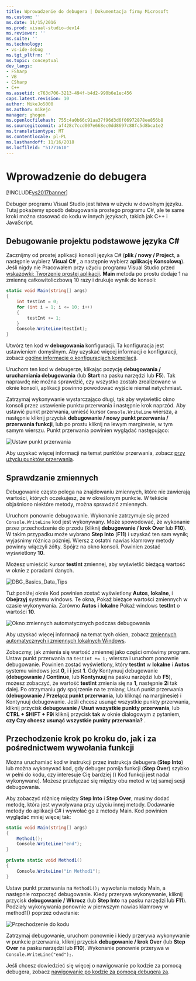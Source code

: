 ```yaml
---
title: Wprowadzenie do debugera | Dokumentacja firmy Microsoft
ms.custom: ''
ms.date: 11/15/2016
ms.prod: visual-studio-dev14
ms.reviewer: ''
ms.suite: ''
ms.technology:
- vs-ide-debug
ms.tgt_pltfrm: ''
ms.topic: conceptual
dev_langs:
- FSharp
- VB
- CSharp
- C++
ms.assetid: c763d706-3213-494f-b4d2-990b6e1ec456
caps.latest.revision: 10
author: MikeJo5000
ms.author: mikejo
manager: ghogen
ms.openlocfilehash: 755c4a0b66c91aa37f96d3d6f06972878ee856b8
ms.sourcegitcommit: af428c7ccd007e668ec0dd8697c88fc5d8bca1e2
ms.translationtype: MT
ms.contentlocale: pl-PL
ms.lasthandoff: 11/16/2018
ms.locfileid: "51771610"
---
```

# <a name="getting-started-with-the-debugger"></a>Wprowadzenie do debugera
[!INCLUDE[vs2017banner](../includes/vs2017banner.md)]

Debuger programu Visual Studio jest łatwa w użyciu w dowolnym języku. Tutaj pokażemy sposób debugowania prostego programu C#, ale te same kroki można stosować do kodu w innych językach, takich jak C++ i JavaScript.  
  
##  <a name="BKMK_Start_debugging_a_VS_project"></a> Debugowanie projektu podstawowe języka C#  
 Zacznijmy od prostej aplikacji konsoli języka C# (**plik / nowy / Project**, a następnie wybierz **Visual C#** , a następnie wybierz **aplikację Konsolową**). Jeśli nigdy nie Pracowałem przy użyciu programu Visual Studio przed [wskazówki: Tworzenie prostej aplikacji](../ide/walkthrough-create-a-simple-application-with-visual-csharp-or-visual-basic.md). **Main** metoda po prostu dodaje 1 na zmienną całkowitoliczbową 10 razy i drukuje wynik do konsoli:  
  
```csharp  
static void Main(string[] args)  
{  
    int testInt = 0;  
    for (int i = 1; i <= 10; i++)  
    {  
        testInt += 1;  
    }  
    Console.WriteLine(testInt);  
}  
```  
  
 Utwórz ten kod w **debugowania** konfiguracji. Ta konfiguracja jest ustawieniem domyślnym. Aby uzyskać więcej informacji o konfiguracji, zobacz [ogólne informacje o konfiguracjach kompilacji](../ide/understanding-build-configurations.md).  
  
 Uruchom ten kod w debugerze, klikając pozycję **debugowania / uruchamiania debugowania** (lub **Start** na pasku narzędzi lub **F5**). Tak naprawdę nie można sprawdzić, czy wszystko zostało zrealizowane w oknie konsoli, aplikacji powinno powodować wyjście niemal natychmiast.  
  
 Zatrzymaj wykonywanie wystarczająco długi, tak aby wyświetlić okno konsoli przez ustawienie punktu przerwania i następnie krok naprzód. Aby ustawić punkt przerwania, umieść kursor `Console.WriteLine` wiersza, a następnie kliknij przycisk **debugowanie / nowy punkt przerwania / przerwania funkcji**, lub po prostu kliknij na lewym marginesie, w tym samym wierszu. Punkt przerwania powinien wyglądać następująco:  
  
 ![Ustaw punkt przerwania](../debugger/media/getstartedbreakpoint.png "GetStartedBreakpoint")  
  
 Aby uzyskać więcej informacji na temat punktów przerwania, zobacz [przy użyciu punktów przerwania](../debugger/using-breakpoints.md).  
  
##  <a name="BKMK_Inspect_Variables"></a> Sprawdzanie zmiennych  
 Debugowanie często polega na znajdowaniu zmiennych, które nie zawierają wartości, których oczekujesz, że w określonym punkcie. W tekście objaśniono niektóre metody, można sprawdzić zmiennych.  
  
 Uruchom ponownie debugowanie. Wykonanie zatrzymuje się przed `Console.WriteLine` kod jest wykonywany. Może spowodować, że wykonanie przez przechodzenie do przodu (kliknij **debugowanie / krok Over** lub **F10**). W takim przypadku może wybrano **Step Into** (**F11**) i uzyskać ten sam wynik; wyjaśnimy różnica później. Wiersz z ostatni nawias klamrowy metody powinny włączyli żółty. Spójrz na okno konsoli. Powinien zostać wyświetlony **10**.  
  
 Możesz umieścić kursor **testInt** zmiennej, aby wyświetlić bieżącą wartość w oknie z poradami danych.  
  
 ![DBG&#95;Basics&#95;Data&#95;Tips](../debugger/media/dbg-basics-data-tips.png "DBG_Basics_Data_Tips")  
  
 Tuż poniżej oknie Kod powinien zostać wyświetlony **Autos**, **lokalne**, i **Obejrzyj** systemu windows. Te okna, Pokaż bieżące wartości zmiennych w czasie wykonywania. Zarówno **Autos** i **lokalne** Pokaż windows **testInt** o wartości **10**.  
  
 ![Okno zmiennych automatycznych podczas debugowania](../debugger/media/getstartedwindows.png "GetStartedWindows")  
  
 Aby uzyskać więcej informacji na temat tych okien, zobacz [zmiennych automatycznych i zmiennych lokalnych Windows](../debugger/autos-and-locals-windows.md).  
  
 Zobaczmy, jak zmienia się wartość zmiennej jako części omówimy program. Ustaw punkt przerwania na `testInt += 1;` wiersza i uruchom ponownie debugowanie. Powinien zostać wyświetlony, który **testInt** w **lokalne** i **Autos** systemu windows jest **0**, i **i** jest **1**. Gdy Kontynuuj debugowanie (**debugowanie / Continue**, lub **Kontynuuj** na pasku narzędzi lub **F5**), możesz zobaczyć, że wartość **testInt** zmienia się na **1**, następnie **2**i tak dalej. Po otrzymaniu gdy spojrzenie na te zmiany, Usuń punkt przerwania (**debugowanie / Przełącz punkt przerwania**, lub kliknąć na marginesie) i Kontynuuj debugowanie. Jeśli chcesz usunąć wszystkie punkty przerwania, kliknij przycisk **debugowanie / Usuń wszystkie punkty przerwania**, lub **CTRL + SHIFT + F9**i kliknij przycisk **tak** w oknie dialogowym z pytaniem, **czy Czy chcesz usunąć wszystkie punkty przerwania?** .  
  
## <a name="stepping-into-and-over-function-calls"></a>Przechodzenie krok po kroku do, jak i za pośrednictwem wywołania funkcji  
 Można uruchamiać kod w instrukcji przez instrukcja debugera (**Step Into**) lub można wykonywać kod, gdy debuger pomija funkcji (**Step Over**) szybko w pełni do kodu, czy interesuje Cię bardziej () Kod funkcji jest nadal wykonywane). Możesz przełączać się między obu metod w tej samej sesji debugowania.  
  
 Aby zobaczyć różnicę między **Step Into** i **Step Over**, musimy dodać metodę, która jest wywoływana przy użyciu innej metody. Dodawanie metody do aplikacji C# i wywołać go z metody Main. Kod powinien wyglądać mniej więcej tak:  
  
```csharp  
static void Main(string[] args)  
{  
    Method1();  
    Console.WriteLine("end");  
}  
  
private static void Method1()  
{  
    Console.WriteLine("in Method1");  
}  
```  
  
 Ustaw punkt przerwania na `Method1();` wywołania metody Main, a następnie rozpocząć debugowanie. Kiedy przerywa wykonywanie, kliknij przycisk **debugowanie / Wkrocz** (lub **Step Into** na pasku narzędzi lub **F11**). Podziały wykonywania ponownie w pierwszym nawias klamrowy w method1() poprzez odwołanie:  
  
 ![Przechodzenie do kodu](../debugger/media/getstartedstepinto.png "GetStartedStepInto")  
  
 Zatrzymaj debugowanie, uruchom ponownie i kiedy przerywa wykonywanie w punkcie przerwania, kliknij przycisk **debugowanie / krok Over** (lub **Step Over** na pasku narzędzi lub **F10**). Wykonanie ponownie przerywa w `Console.WriteLine("end");`.  
  
 Jeśli chcesz dowiedzieć się więcej o nawigowanie po kodzie za pomocą debugera, zobacz [nawigowanie po kodzie za pomocą debugera za](../debugger/navigating-through-code-with-the-debugger.md).





